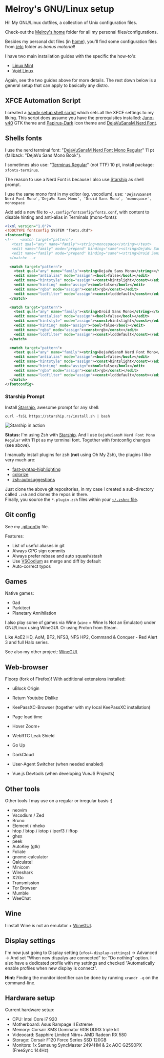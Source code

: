 # Melroy's GNU/Linux setup

Hi! My GNU/Linux dotfiles, a collection of Unix configuration files.

Check-out the [Melroy's home](home/melroy) folder for all my personal files/configurations.

Besides my personal dot files (in [home](home/melroy)), you'll find some configuration files from [/etc](etc) folder as _bonus material_!

I have two main installation guides with the specific the how-to's:

- [Linux Mint](linuxmint.md)
- [Void Linux](voidlinux.md)

Again, see the two guides above for more details. The rest down below is a general setup that can apply to basically any distro.

## XFCE Automation Script

I created a [handy setup shell script](setup-xfce.sh) which sets all the XFCE settings to my liking. This script does assume you have the prerequisites installed: [Juno-v40](https://www.gnome-look.org/p/1280977) GTK theme and [Papirus-Dark](https://www.gnome-look.org/p/1166289/) icon theme and [DejaVuSansM Nerd Font](https://www.nerdfonts.com/font-downloads).

## Shells fonts

I use the nerd terminal font: "[DejaVuSansM Nerd Font Mono Regular](https://www.nerdfonts.com/font-downloads)" 11 pt (fallback: "DejaVu Sans Mono Book").

I sometimes also use: "[Terminus Regular](http://terminus-font.sourceforge.net/)" (not TTF) 10 pt, install package: `xfonts-terminus`.

The reason to use a Nerd Font is because I also use [Starship](https://starship.rs/) as shell prompt.

I use the same mono font in my editor (eg. vscodium), use: `'DejaVuSansM Nerd Font Mono','DejaVu Sans Mono', 'Droid Sans Mono', 'monospace', monospace`

Add add a new file to `~/.config/fontconfig/fonts.conf`, with content to disable hinting and anti-alias in Terminals (mono-fonts):

```xml
<?xml version="1.0"?>
<!DOCTYPE fontconfig SYSTEM "fonts.dtd">
<fontconfig>
<!--   <match target="pattern">
   <test qual="any" name="family"><string>monospace</string></test>
   <edit name="family" mode="prepend" binding="same"><string>DejaVu Sans Mono</string></edit>
   <edit name="family" mode="prepend" binding="same"><string>Droid Sans Mono</string></edit>
  </match> -->

  <match target="pattern">
    <test qual="any" name="family"><string>DejaVu Sans Mono</string></test>
    <edit name="antialias" mode="assign"><bool>false</bool></edit>
    <edit name="hintstyle" mode="assign"><const>hintslight</const></edit>
    <edit name="hinting" mode="assign"><bool>false</bool></edit>
    <edit name="rgba" mode="assign"><const>rgb</const></edit>
    <edit name="lcdfilter" mode="assign"><const>lcddefault</const></edit>
  </match>

  <match target="pattern">
    <test qual="any" name="family"><string>Droid Sans Mono</string></test>
    <edit name="antialias" mode="assign"><bool>false</bool></edit>
    <edit name="hintstyle" mode="assign"><const>hintslight</const></edit>
    <edit name="hinting" mode="assign"><bool>false</bool></edit>
    <edit name="rgba" mode="assign"><const>rgb</const></edit>
    <edit name="lcdfilter" mode="assign"><const>lcddefault</const></edit>
  </match>

  <match target="pattern">
    <test qual="any" name="family"><string>DejaVuSansM Nerd Font Mono</string></test>
    <edit name="antialias" mode="assign"><bool>false</bool></edit>
    <edit name="hintstyle" mode="assign"><const>hintslight</const></edit>
    <edit name="hinting" mode="assign"><bool>false</bool></edit>
    <edit name="rgba" mode="assign"><const>rgb</const></edit>
    <edit name="lcdfilter" mode="assign"><const>lcddefault</const></edit>
  </match>
</fontconfig>
```

### Starship Prompt

Install [Starship](https://starship.rs/guide/), awesome prompt for any shell:

`curl -fsSL https://starship.rs/install.sh | bash`

![Starship in action](starship.png)

**Status:** I'm using Zsh with [Starship](https://starship.rs/). And I use `DejaVuSansM Nerd Font Mono Regular` with 11 pt as my terminal font. Together with fontconfig changes (see above).

I manually install plugins for zsh (**not** using Oh My Zsh), the plugins I like very much are:

- [fast-syntax-highlighting](https://github.com/zdharma-continuum/fast-syntax-highlighting)
- [colorize](https://github.com/zpm-zsh/colorize)
- [zsh-autosuggestions](https://github.com/zsh-users/zsh-autosuggestions)

Just clone the above git repositories, in my case I created a sub-directory called `.zsh` and clones the repos in there.  
Finally, you source the `*.plugin.zsh` files within your [`~/.zshrc` file](home/melroy/.zshrc).

## Git config

See my [.gitconfig](home/melroy/.gitconfig) file.

Features:

- List of useful aliases in git
- Always GPG sign commits
- Always prefer rebase and auto squash/stash
- Use [VSCodium](https://vscodium.com/) as merge and diff by default
- Auto-correct typos

## Games

Native games:

- 0ad
- Parkitect
- Planetary Annihilation

I also play some of games via Wine (`wine` = Wine Is Not an Emulator) under GNU/Linux using WineGUI. Or using Proton from Steam.

Like AoE2 HD, AoM, BF2, NFS3, NFS HP2, Command & Conquer - Red Alert 3 and full Halo series.

See also my other project: [WineGUI](https://gitlab.melroy.org/melroy/winegui).

## Web-browser

Floorp (fork of Firefox)! With additional extensions installed:

- uBlock Origin
- Return Youtube Dislike
- KeePassXC-Browser (together with my local KeePassXC installation)
- Page load time
- Hover Zoom+
- WebRTC Leak Shield
- Go Up
- DarkCloud

- User-Agent Switcher (when needed enabled)
- Vue.js Devtools (when developing VueJS Projects)

## Other tools

Other tools I may use on a regular or irregular basis :)

- neovim
- Vscodium / Zed
- Bruno
- Element / nheko
- htop / btop / iotop / iperf3 / iftop
- ghex
- peek
- AutoKey (gtk)
- Foliate
- gnome-calculator
- Qalculate!
- Minicom
- Wireshark
- X2Go
- Transmission
- Tor Browser
- Mumble
- WeeChat

## Wine

I install Wine is not an emulator + [WineGUI](https://gitlab.melroy.org/melroy/winegui).

## Display settings

I'm now just going to Display setting (`xfce4-display-settings`) -> Advanced -> And set "When new dispalys are connected" to: "Do nothing" option. I also have a dedicated profile with my settings and checked "Automatically enable profiles when new display is connect".

**Hint:** Finding the monitor identifier can be done by running `xrandr -q` on the command-line.

## Hardware setup

Current hardware setup:

- CPU: Intel Core i7 920
- Motherboard: Asus Rampage II Extreme
- Memory: Corsair XMS Dominator 6GB DDR3 triple kit
- Videocard: Sapphire Limited Nitro+ AMD Radeon RX 580
- Storage: Corsair F120 Force Series SSD 120GB
- Monitors: 1x Samsung SyncMaster 2494HM & 2x AOC G2590PX (FreeSync 144Hz)
